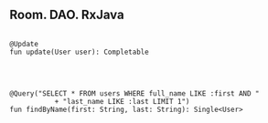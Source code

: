 ## Room. DAO. RxJava

<pre><code class = "kotlin large" data-trim data-noescape>
@Update
fun update(User user): Completable
</code></pre>

<!-- .element: class="fragment" data-fragment-index="1" -->

<br>

<pre><code class = "kotlin large" data-trim data-noescape>
@Query("SELECT * FROM users WHERE full_name LIKE :first AND "
           + "last_name LIKE :last LIMIT 1")
fun findByName(first: String, last: String): Single&lt;User&gt;
</code></pre>

<!-- .element: class="fragment" data-fragment-index="2" -->
